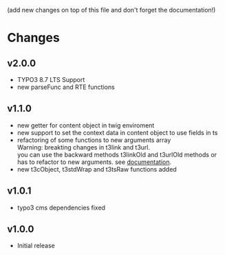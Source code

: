 (add new changes on top of this file and don't forget the documentation!)

# Changes

## v2.0.0
 * TYPO3 8.7 LTS Support
 * new parseFunc and RTE functions

## v1.1.0
 * new getter for content object in twig enviroment
 * new support to set the context data in content object to use fields in ts
 * refactoring of some functions to new arguments array  
   Warning: breakting changes in t3link and t3url.  
   you can use the backward methods t3linkOld and t3urlOld methods or has to refactor to new arguments. see [documentation](Documentation/reference/extensions/Link.md).
 * new t3cObject, t3stdWrap and t3tsRaw functions added

## v1.0.1
 * typo3 cms dependencies fixed

## v1.0.0
 * Initial release
